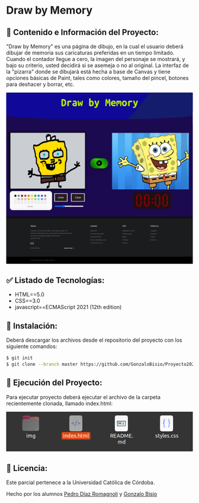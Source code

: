 # Draw by Memory

## :dart: Contenido e Información del Proyecto:

"Draw by Memory" es una página de dibujo, en la cual el usuario deberá dibujar de memoria sus caricaturas preferidas en un tiempo limitado.
Cuando el contador llegue a cero, la imagen del personaje se mostrará, y bajo su criterio, usted decidirá si se asemeja o no al original.
La interfaz de la "pizarra" donde se dibujará está hecha a base de Canvas y tiene opciones básicas de Paint,
tales como colores, tamaño del pincel, botones para deshacer y borrar, etc.

![](<img/mockup.png>)

## :white_check_mark: Listado de Tecnologías:

  - HTML==5.0
  - CSS==3.0
  - javascript==ECMAScript 2021 (12th edition)


## :checkered_flag: Instalación:

Deberá descargar los archivos desde el repositorio del proyecto con los siguiente comandos:

```sh
$ git init
$ git clone --branch master https://github.com/GonzaloBisio/Proyecto2022-Bisio-Diaz
```

## :rocket: Ejecución del Proyecto:

Para ejecutar proyecto deberá ejecutar el archivo de la carpeta recientemente clonada, llamado index.html:

![](<img/install.png>)

## :memo: Licencia:

Este parcial pertenece a la Universidad Católica de Córdoba.

Hecho por los alumnos <a href="https://github.com/PedroDiazR" target="_blank">Pedro Díaz Romagnoli</a> y <a href="https://github.com/GonzaloBisio" target="_blank">Gonzalo Bisio</a>
